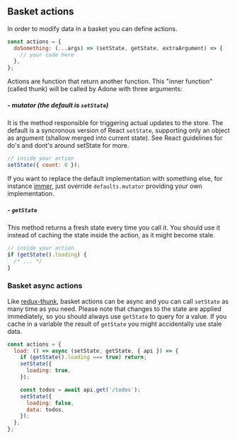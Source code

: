 ## Basket actions

In order to modify data in a basket you can define actions.

```js
const actions = {
  doSomething: (...args) => (setState, getState, extraArgument) => {
    // your code here
  },
};
```

Actions are function that return another function. This "inner function" (called thunk) will be called by Adone with three arguments:

##### - mutator (the default is `setState`)

It is the method responsible for triggering actual updates to the store. The default is a syncronous version of React `setState`, supporting only an object as argument (shallow merged into current state). See React guidelines for do's and dont's around setState for more.

```js
// inside your action
setState({ count: 0 });
```

If you want to replace the default implementation with something else, for instance [immer](https://github.com/mweststrate/immer), just override `defaults.mutator` providing your own implementation.

##### - `getState`

This method returns a fresh state every time you call it. You should use it instead of caching the state inside the action, as it might become stale.

```js
// inside your action
if (getState().loading) {
  /* ... */
}
```

### Basket async actions

Like [redux-thunk](https://github.com/reduxjs/redux-thunk), basket actions can be async and you can call `setState` as many time as you need. Please note that changes to the state are applied immediately, so you should always use `getState` to query for a value. If you cache in a variable the result of `getState` you might accidentally use stale data.

```js
const actions = {
  load: () => async (setState, getState, { api }) => {
    if (getState().loading === true) return;
    setState({
      loading: true,
    });

    const todos = await api.get('/todos');
    setState({
      loading: false,
      data: todos,
    });
  },
};
```
